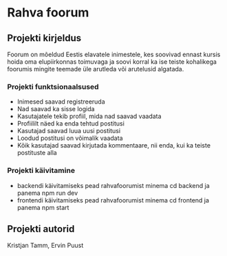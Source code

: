 # Rahva foorum

## Projekti kirjeldus

Foorum on mõeldud Eestis elavatele inimestele, kes soovivad ennast kursis hoida oma elupiirkonnas toimuvaga ja soovi korral ka ise teiste kohalikega foorumis mingite teemade üle arutleda või arutelusid algatada.

### Projekti funktsionaalsused

- Inimesed saavad registreeruda
- Nad saavad ka sisse logida
- Kasutajatele tekib profiil, mida nad saavad vaadata
- Profiililt näed ka enda tehtud postitusi
- Kasutajad saavad luua uusi postitusi
- Loodud postitusi on võimalik vaadata
- Kõik kasutajad saavad kirjutada kommentaare, nii enda, kui ka teiste postituste alla

### Projekti käivitamine

- backendi käivitamiseks pead rahvafoorumist minema cd backend ja panema npm run dev
- frontendi käivitamiseks pead rahvafoorumist minema cd frontend ja panema npm start

## Projekti autorid

Kristjan Tamm,
Ervin Puust
